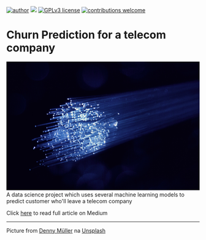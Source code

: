 [![author](https://img.shields.io/badge/author-Marcius%20D.%20Moraes-green)](https://www.linkedin.com/in/marciusdm) [![](https://img.shields.io/badge/python-3.7+-blue.svg)](https://www.python.org/downloads/release/python-365/) [![GPLv3 license](https://img.shields.io/badge/License-GPLv3-blue.svg)](http://perso.crans.org/besson/LICENSE.html) [![contributions welcome](https://img.shields.io/badge/contributions-welcome-brightgreen.svg?style=flat)](https://github.com/marciusdm/portfolio/issues)
#  Churn Prediction for a telecom company
<div align="center">
<img src="https://github.com/marciusdm/dsnp/blob/main/projeto5/BannerProjeto5.jpg?raw=true" width="600"/>
</div>
A data science project which uses several machine learning models to predict customer who'll leave a telecom company

Click  [here](https://medium.com/@marciusdellano/churn-prediction-for-a-telecom-company-3e3ee68c7e96) to read full article on Medium
<hr>
Picture from <a href="https://unsplash.com/@redaquamedia?utm_source=unsplash&utm_medium=referral&utm_content=creditCopyText">Denny Müller</a> na <a href="https://unsplash.com/pt-br/s/fotografias/telecommunication?utm_source=unsplash&utm_medium=referral&utm_content=creditCopyText">Unsplash</a>
